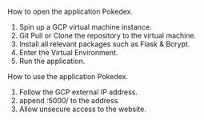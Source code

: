 How to open the application Pokedex.

1. Spin up a GCP virtual machine instance.
2. Git Pull or Clone the repository to the virtual machine.
3. Install all relevant packages such as Flask & Bcrypt.
4. Enter the Virtual Environment.
5. Run the application.

How to use the application Pokedex.

1. Follow the GCP external IP address.
2. append :5000/ to the address.
3. Allow unsecure access to the website.
